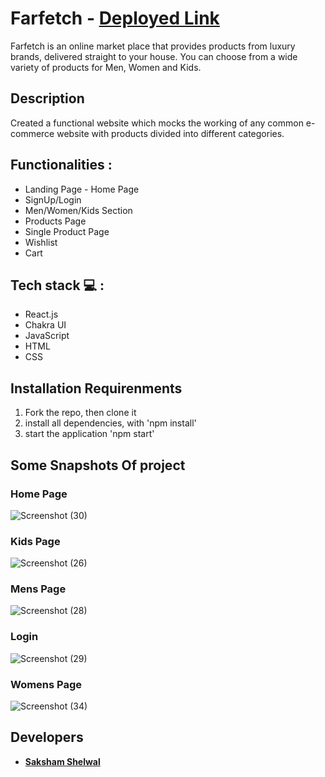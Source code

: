# Farfetch -  **[Deployed Link](https://the-great-skshm2000-site.netlify.app/)**
Farfetch is an online market place that provides products from luxury brands, delivered straight to your house. You can choose from a wide variety of products for Men, Women and Kids.


## Description
Created a functional website which mocks the working of any common e-commerce website with products divided into different categories.

## Functionalities :
<ul>
<li>Landing Page - Home Page</li>
<li>SignUp/Login</li>
<li>Men/Women/Kids Section</li>
<li>Products Page</li>
<li>Single Product Page</li>
<li>Wishlist</li>
<li>Cart</li>
</ul>

## Tech stack  💻 :
<ul>
<li>React.js</li>
<li>Chakra UI</li>
<li>JavaScript</li>
<li>HTML</li>
<li>CSS</li>
</ul>

## Installation Requirenments
<ol>
<li>Fork the repo, then clone it</li>
<li>install all dependencies, with 'npm install'</li>
<li>start the application 'npm start'</li>

</ol>

## Some Snapshots Of project

### Home Page
![Screenshot (30)](https://i.imgur.com/qpzzen0.png)

### Kids Page
![Screenshot (26)](https://i.imgur.com/fooJXsC.png)

### Mens Page
![Screenshot (28)](https://i.imgur.com/bpROQs6.png)

### Login 
![Screenshot (29)](https://i.imgur.com/dAUNNrW.png)

### Womens Page
![Screenshot (34)](https://i.imgur.com/sZGY09o.png)

## Developers

 - **[Saksham Shelwal](https://github.com/skshm2000)**

